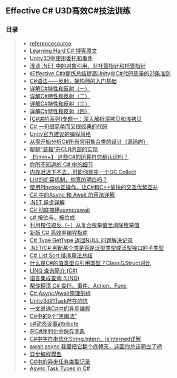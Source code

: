 ## Effective C# U3D高效C#技法训练  

### 目录  
>* [referencesource](https://github.com/microsoft/referencesource)  
>* [Learning Hard C# 博客原文](https://www.kancloud.cn/wizardforcel/learning-hard-csharp/111492)  
>* [Unity3D中使用委托和事件](https://github.com/XINCGer/Unity3DTraining/tree/master/Effective%20C%23/Delegate_EventTraining)   
>* [浅谈 .NET 中的对象引用、非托管指针和托管指针](https://www.cnblogs.com/blurhkh/p/10357576.html)  
>* [《Effective C#》提炼总结提高Unity中C#代码质量的21条准则](https://github.com/XINCGer/Unity3DTraining/tree/master/Effective%20C%23/%E3%80%8AEffective%20C%23%E3%80%8B%E6%8F%90%E7%82%BC%E6%80%BB%E7%BB%93%E6%8F%90%E9%AB%98Unity%E4%B8%ADC%23%E4%BB%A3%E7%A0%81%E8%B4%A8%E9%87%8F%E7%9A%8421%E6%9D%A1%E5%87%86%E5%88%99)  
>* [C#语法——反射，架构师的入门基础](https://www.cnblogs.com/kiba/p/9446905.html)  
>* [详解C#特性和反射（一）](https://www.cnblogs.com/minotauros/p/9681037.html)  
>* [详解C#特性和反射（二）](https://www.cnblogs.com/minotauros/p/9709491.html)  
>* [详解C#特性和反射（三）](https://www.cnblogs.com/minotauros/p/9742548.html)  
>* [详解C#特性和反射（四）](https://www.cnblogs.com/minotauros/p/9760903.html)  
>* [[C#进阶系列]专题一：深入解析深拷贝和浅拷贝](https://www.kancloud.cn/wizardforcel/learning-hard-csharp/111515)  
>* [C# 一句很简单而又很经典的代码](https://www.cnblogs.com/u3ddjw/p/11109679.html)  
>* [Unity官方建议的编程风格](http://wiki.unity3d.com/index.php/Csharp_Coding_Guidelines)  
>* [从零开始分析C#所有常用集合类的设计（源码向）](https://www.lfzxb.top/re0-c-generic-collections-analyze-with-source-code/)  
>* [聊聊“装箱”在CLR内部的实现](https://www.cnblogs.com/murongxiaopifu/p/12295848.html)  
>* [【5min+】 这些C#的运算符您都认识吗？](https://www.cnblogs.com/uoyo/p/12307959.html)  
>* [你所不知道的 C# 中的细节](https://www.cnblogs.com/hez2010/p/12606419.html)  
>* [内存迟迟下不去，可能你就差一个GC.Collect](https://www.cnblogs.com/huangxincheng/p/12839160.html)  
>* [List的扩容机制，你真的明白吗？](https://www.cnblogs.com/huangxincheng/p/12954569.html)  
>* [使用PInvoke互操作，让C#和C++愉快的交互优势互补](https://www.cnblogs.com/huangxincheng/p/12985351.html)  
>* [C# 中的Async 和 Await 的用法详解](https://www.cnblogs.com/yilezhu/p/10555849.html)  
>* [.NET 异步详解](https://www.cnblogs.com/hez2010/p/async-in-dotnet.html)  
>* [C# 彻底搞懂async/await](https://www.cnblogs.com/zhaoshujie/p/11192036.html)  
>* [c# 按位与，按位或](https://www.cnblogs.com/mili3/archive/2013/03/07/2947564.html)  
>* [利用按位取反（~）从复合枚举值里清除枚举值](https://blog.csdn.net/hchaoh/article/details/84698752)  
>* [新版 C# 高效率编程指南](https://www.cnblogs.com/hez2010/p/13724904.html)  
>* [C# Type.GetType 返回NULL 问题解决记录](https://blog.csdn.net/qq_17347313/article/details/102834781)  
>* [.NET/C# 判断某个类是否是泛型类型或泛型接口的子类型](https://www.cnblogs.com/walterlv/p/10236419.html)  
>* [C# List Sort 排序用法总结](https://zhuanlan.zhihu.com/p/141618333)  
>* [什么是C#的值类型与引用类型？Class与Struct对比](https://mp.weixin.qq.com/s/RSZTSceOaVKhl3KP6X6BKg)  
>* [LINQ 查询简介 (C#)](https://docs.microsoft.com/zh-cn/dotnet/csharp/programming-guide/concepts/linq/introduction-to-linq-queries)  
>* [语言集成查询 (LINQ)](https://docs.microsoft.com/zh-cn/dotnet/csharp/linq/)  
>* [帮你理清 C# 委托、事件、Action、Func](https://mp.weixin.qq.com/s/V6u4fsrlY9tSVUKQty7eDA)  
>* [C# Async/Await原理剖析](https://blog.csdn.net/weixin_43990579/article/details/105417652)  
>* [Unity3d的Task存在的坑](https://zhuanlan.zhihu.com/p/86168785)  
>* [一文说通C#中的异步编程](https://www.cnblogs.com/tiger-wang/p/13357981.html)  
>* [C#中的9个“黑魔法”](https://zhuanlan.zhihu.com/p/121792448)  
>* [c#动态设置attribute](https://www.cnblogs.com/jacle169/archive/2013/04/20/3032113.html)  
>* [在C#序列化中保存字典](http://ask.sov5.cn/q/7hBfSdNfiP)  
>* [C#中字符串优化String.Intern、IsInterned详解](https://www.jb51.net/article/129541.htm)  
>* [await,async 我要把它翻个底朝天，这回你总该明白了吧](https://blog.csdn.net/huangxinchen520/article/details/108214146)  
>* [异步编程模型](https://docs.microsoft.com/zh-cn/dotnet/csharp/programming-guide/concepts/async/task-asynchronous-programming-model)  
>* [C#中的异步任务类型记录](https://www.jianshu.com/p/77bcfabc3f9f)  
>* [Async Task Types in C#](https://github.com/dotnet/roslyn/blob/main/docs/features/task-types.md)  
